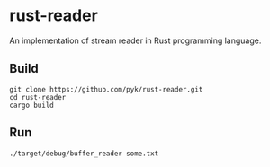 # rust-reader
An implementation of stream reader in Rust programming language.

## Build

    git clone https://github.com/pyk/rust-reader.git
    cd rust-reader
    cargo build

## Run

    ./target/debug/buffer_reader some.txt
